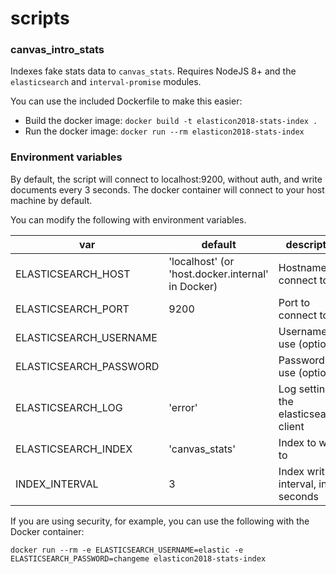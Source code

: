 # scripts

### canvas_intro_stats

Indexes fake stats data to `canvas_stats`. Requires NodeJS 8+ and the `elasticsearch` and `interval-promise` modules.

You can use the included Dockerfile to make this easier:

- Build the docker image: `docker build -t elasticon2018-stats-index .`
- Run the docker image: `docker run --rm elasticon2018-stats-index`

### Environment variables

By default, the script will connect to localhost:9200, without auth, and write documents every 3 seconds. The docker container will connect to your host machine by default.

You can modify the following with environment variables.

var | default | description
--- | ------- | -----------
ELASTICSEARCH_HOST | 'localhost' (or 'host.docker.internal' in Docker) | Hostname to connect to
ELASTICSEARCH_PORT | 9200 | Port to connect to
ELASTICSEARCH_USERNAME | | Username to use (optional)
ELASTICSEARCH_PASSWORD | | Password to use (optional)
ELASTICSEARCH_LOG | 'error' | Log setting for the elasticsearchjs client
ELASTICSEARCH_INDEX | 'canvas_stats' | Index to write to
INDEX_INTERVAL | 3 | Index writing interval, in seconds

If you are using security, for example, you can use the following with the Docker container:

```
docker run --rm -e ELASTICSEARCH_USERNAME=elastic -e ELASTICSEARCH_PASSWORD=changeme elasticon2018-stats-index
```
